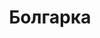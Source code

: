 ---
id: '4'
title: Болгарка 
description: Залог 1000 рублей
price: '200'
order: 4
default_thumbnail_image: images/IMG_20210204_151810_sm.jpg
default_original_image: images/IMG_20210204_151810.jpg
category: content/category/01electro.md
featured: true
layout: product
---